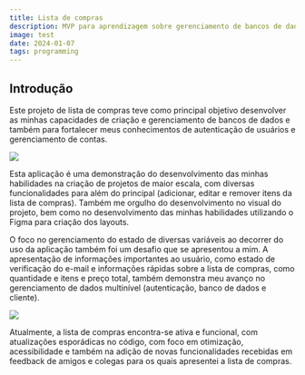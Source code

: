 ```yaml
---
title: Lista de compras
description: MVP para aprendizagem sobre gerenciamento de bancos de dados e autenticação de usuários.
image: test
date: 2024-01-07
tags: programming
---
```


## Introdução
Este projeto de lista de compras teve como principal objetivo desenvolver as minhas capacidades de criação e gerenciamento de bancos de dados e também para fortalecer meus conhecimentos de autenticação de usuários e gerenciamento de contas.

![](https://andremourasantos.com.br/assets/image-1-rM2NzJJp.png)

Esta aplicação é uma demonstração do desenvolvimento das minhas habilidades na criação de projetos de maior escala, com diversas funcionalidades para além do principal (adicionar, editar e remover itens da lista de compras). Também me orgulho do desenvolvimento no visual do projeto, bem como no desenvolvimento das minhas habilidades utilizando o Figma para criação dos layouts.

O foco no gerenciamento do estado de diversas variáveis ao decorrer do uso da aplicação também foi um desafio que se apresentou a mim. A apresentação de informações importantes ao usuário, como estado de verificação do e-mail e informações rápidas sobre a lista de compras, como quantidade e itens e preço total, também demonstra meu avanço no gerenciamento de dados multinível (autenticação, banco de dados e cliente).

![](https://andremourasantos.com.br/assets/image-2-MWxMvaDP.png)

Atualmente, a lista de compras encontra-se ativa e funcional, com atualizações esporádicas no código, com foco em otimização, acessibilidade e também na adição de novas funcionalidades recebidas em feedback de amigos e colegas para os quais apresentei a lista de compras.
